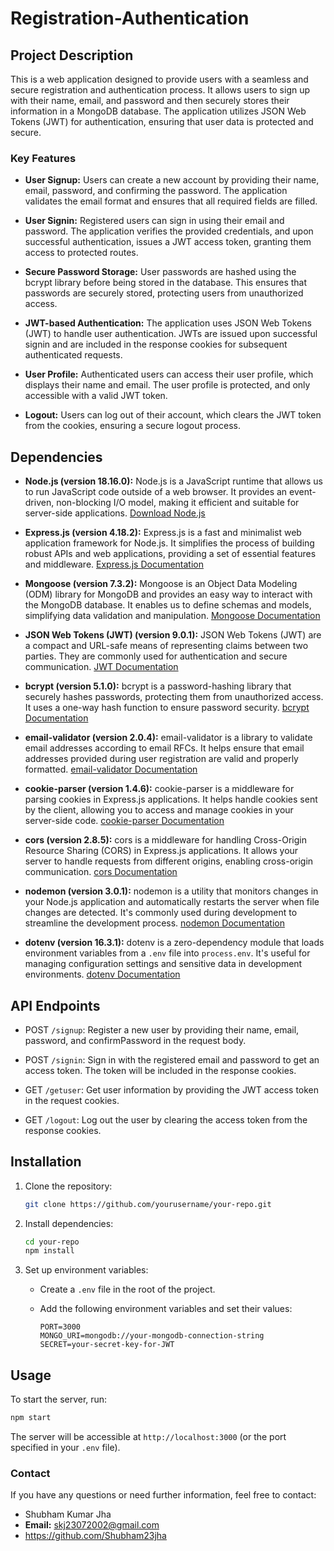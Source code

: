 # Registration-Authentication



## Project Description

This is a web application designed to provide users with a seamless and secure registration and authentication process. It allows users to sign up with their name, email, and password and then securely stores their information in a MongoDB database. The application utilizes JSON Web Tokens (JWT) for authentication, ensuring that user data is protected and secure.

### Key Features

- **User Signup:** Users can create a new account by providing their name, email, password, and confirming the password. The application validates the email format and ensures that all required fields are filled.

- **User Signin:** Registered users can sign in using their email and password. The application verifies the provided credentials, and upon successful authentication, issues a JWT access token, granting them access to protected routes.

- **Secure Password Storage:** User passwords are hashed using the bcrypt library before being stored in the database. This ensures that passwords are securely stored, protecting users from unauthorized access.

- **JWT-based Authentication:** The application uses JSON Web Tokens (JWT) to handle user authentication. JWTs are issued upon successful signin and are included in the response cookies for subsequent authenticated requests.

- **User Profile:** Authenticated users can access their user profile, which displays their name and email. The user profile is protected, and only accessible with a valid JWT token.

- **Logout:** Users can log out of their account, which clears the JWT token from the cookies, ensuring a secure logout process.





## Dependencies

- **Node.js (version 18.16.0):** Node.js is a JavaScript runtime that allows us to run JavaScript code outside of a web browser. It provides an event-driven, non-blocking I/O model, making it efficient and suitable for server-side applications. [Download Node.js](https://nodejs.org/en/download/)

- **Express.js (version 4.18.2):** Express.js is a fast and minimalist web application framework for Node.js. It simplifies the process of building robust APIs and web applications, providing a set of essential features and middleware. [Express.js Documentation](https://expressjs.com/)

- **Mongoose (version 7.3.2):** Mongoose is an Object Data Modeling (ODM) library for MongoDB and provides an easy way to interact with the MongoDB database. It enables us to define schemas and models, simplifying data validation and manipulation. [Mongoose Documentation](https://mongoosejs.com/)

- **JSON Web Tokens (JWT) (version 9.0.1):** JSON Web Tokens (JWT) are a compact and URL-safe means of representing claims between two parties. They are commonly used for authentication and secure communication. [JWT Documentation](https://jwt.io/)

- **bcrypt (version 5.1.0):** bcrypt is a password-hashing library that securely hashes passwords, protecting them from unauthorized access. It uses a one-way hash function to ensure password security. [bcrypt Documentation](https://www.npmjs.com/package/bcrypt)

- **email-validator (version 2.0.4):** email-validator is a library to validate email addresses according to email RFCs. It helps ensure that email addresses provided during user registration are valid and properly formatted. [email-validator Documentation](https://www.npmjs.com/package/email-validator)

- **cookie-parser (version 1.4.6):** cookie-parser is a middleware for parsing cookies in Express.js applications. It helps handle cookies sent by the client, allowing you to access and manage cookies in your server-side code. [cookie-parser Documentation](https://www.npmjs.com/package/cookie-parser)

- **cors (version 2.8.5):** cors is a middleware for handling Cross-Origin Resource Sharing (CORS) in Express.js applications. It allows your server to handle requests from different origins, enabling cross-origin communication. [cors Documentation](https://www.npmjs.com/package/cors)

- **nodemon (version 3.0.1):** nodemon is a utility that monitors changes in your Node.js application and automatically restarts the server when file changes are detected. It's commonly used during development to streamline the development process. [nodemon Documentation](https://www.npmjs.com/package/nodemon)

- **dotenv (version 16.3.1):** dotenv is a zero-dependency module that loads environment variables from a `.env` file into `process.env`. It's useful for managing configuration settings and sensitive data in development environments. [dotenv Documentation](https://www.npmjs.com/package/dotenv)

## API Endpoints

- POST `/signup`: Register a new user by providing their name, email, password, and confirmPassword in the request body.

- POST `/signin`: Sign in with the registered email and password to get an access token. The token will be included in the response cookies.

- GET `/getuser`: Get user information by providing the JWT access token in the request cookies.

- GET `/logout`: Log out the user by clearing the access token from the response cookies.

## Installation

1. Clone the repository:

   ```bash
   git clone https://github.com/yourusername/your-repo.git
   ```

2. Install dependencies:

   ```bash
   cd your-repo
   npm install
   ```

3. Set up environment variables:

   - Create a `.env` file in the root of the project.
   - Add the following environment variables and set their values:

     ```dotenv
     PORT=3000
     MONGO_URI=mongodb://your-mongodb-connection-string
     SECRET=your-secret-key-for-JWT
     ```

## Usage

To start the server, run:

```bash
npm start
```

The server will be accessible at `http://localhost:3000` (or the port specified in your `.env` file).


### Contact

If you have any questions or need further information, feel free to contact:

- Shubham Kumar Jha
- **Email:** skj23072002@gmail.com
- https://github.com/Shubham23jha


